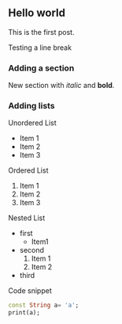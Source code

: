 ## Hello world

This is the first post.

Testing a line break  

### Adding a section

New section with _italic_ and __bold__.

### Adding lists

Unordered List

- Item 1
- Item 2
- Item 3

Ordered List

1. Item 1
2. Item 2
3. Item 3

Nested List

- first
  - Item1
- second
  1. Item 1
  2. Item 2
- third


Code snippet

```dart
const String a= 'a';
print(a);
```